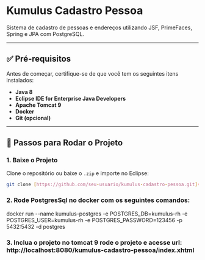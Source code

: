 # Kumulus Cadastro Pessoa

Sistema de cadastro de pessoas e endereços utilizando JSF, PrimeFaces, Spring e JPA com PostgreSQL.

---

## ✅ Pré-requisitos

Antes de começar, certifique-se de que você tem os seguintes itens instalados:

- **Java 8**
- **Eclipse IDE for Enterprise Java Developers**
- **Apache Tomcat 9**
- **Docker**
- **Git (opcional)**


---

## 🚀 Passos para Rodar o Projeto

### 1. Baixe o Projeto

Clone o repositório ou baixe o `.zip` e importe no Eclipse:

```bash
git clone [https://github.com/seu-usuario/kumulus-cadastro-pessoa.git](https://github.com/judsoncabral/kumulus-cadastro-pessoa.git)
```
### 2. Rode PostgresSql no docker com os seguintes comandos:
  docker run --name kumulus-postgres -e POSTGRES_DB=kumulus-rh -e POSTGRES_USER=kumulus-rh -e POSTGRES_PASSWORD=123456 -p 5432:5432  -d postgres

### 3. Inclua o projeto no tomcat 9 rode o projeto e acesse url: http://localhost:8080/kumulus-cadastro-pessoa/index.xhtml
